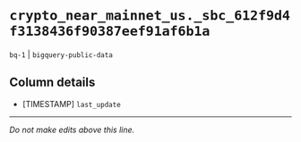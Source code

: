 # `crypto_near_mainnet_us._sbc_612f9d4f3138436f90387eef91af6b1a`
`bq-1` | `bigquery-public-data`

## Column details
* [TIMESTAMP] `last_update`

-------------------------------------------------------------------------------
*Do not make edits above this line.*
